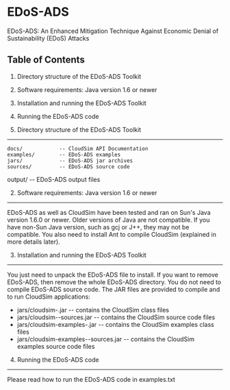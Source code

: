 # EDoS-ADS
EDoS-ADS: An Enhanced Mitigation Technique Against Economic Denial of Sustainability (EDoS) Attacks

Table of Contents
-----------------

1. Directory structure of the EDoS-ADS Toolkit
2. Software requirements: Java version 1.6 or newer 
3. Installation and running the EDoS-ADS Toolkit
4. Running the EDoS-ADS code



1. Directory structure of the EDoS-ADS Toolkit
----------------------------------------------

	docs/            -- CloudSim API Documentation
	examples/        -- EDoS-ADS examples
	jars/            -- EDoS-ADS jar archives
	sources/         -- EDoS-ADS source code
  output/          -- EDoS-ADS output files


2. Software requirements: Java version 1.6 or newer
---------------------------------------------------

EDoS-ADS as well as CloudSim have been tested and ran on Sun's Java version 1.6.0 or newer.
Older versions of Java are not compatible.
If you have non-Sun Java version, such as gcj or J++, they may not be compatible.
You also need to install Ant to compile CloudSim (explained in more details later).


3. Installation and running the EDoS-ADS Toolkit
------------------------------------------------

You just need to unpack the EDoS-ADS file to install.
If you want to remove EDoS-ADS, then remove the whole EDoS-ADS directory.
You do not need to compile EDoS-ADS source code. The JAR files are
provided to compile and to run CloudSim applications:

  * jars/cloudsim-<VERSION>.jar                    -- contains the CloudSim class files
  * jars/cloudsim-<VERSION>-sources.jar            -- contains the CloudSim source code files
  * jars/cloudsim-examples-<VERSION>.jar           -- contains the CloudSim examples class files
  * jars/cloudsim-examples-<VERSION>-sources.jar   -- contains the CloudSim examples source code files


4. Running the EDoS-ADS code
--------------------------------

Please read how to run the EDoS-ADS code in examples.txt
